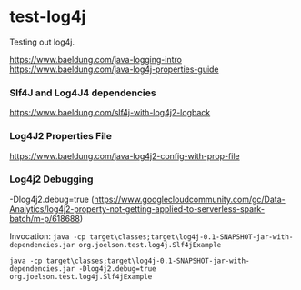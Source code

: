 # test-log4j
Testing out log4j.

https://www.baeldung.com/java-logging-intro
https://www.baeldung.com/java-log4j-properties-guide

### Slf4J and Log4J4 dependencies

https://www.baeldung.com/slf4j-with-log4j2-logback


### Log4J2 Properties File
https://www.baeldung.com/java-log4j2-config-with-prop-file

### Log4j2 Debugging

-Dlog4j2.debug=true (https://www.googlecloudcommunity.com/gc/Data-Analytics/log4j2-property-not-getting-applied-to-serverless-spark-batch/m-p/618688)

Invocation:
`java -cp target\classes;target\log4j-0.1-SNAPSHOT-jar-with-dependencies.jar org.joelson.test.log4j.Slf4jExample`

`java -cp target\classes;target\log4j-0.1-SNAPSHOT-jar-with-dependencies.jar -Dlog4j2.debug=true org.joelson.test.log4j.Slf4jExample`
